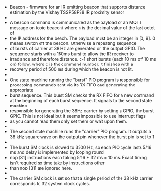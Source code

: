 * Beacon - firmware for an IR emitting beacon that supports distance estimation by the Vishay TSSP58P38 IR proximity sensor
 * 
 * A beacon command is communicated as the payload of an MQTT message on topic beacon/<n> where n is the decimal value of the last octet of
 * the IP address for the beach. The payload must be an integer in [0, 9]. 0 means switch off the beacon. Otherwise a repeating sequence
 * of bursts of carrier at 38 Hz are generated on the output GPIO. The sequence starts with a 180ms burst to allow the IR receiver to
 * irradiance and therefore distance. c-1 short bursts (each 10 ms off 10 ms on) follow, where c is the command number. It finishes with a 
 * recovery period of 500 ms during which the beacon is not lit.
 * 
 * One state machine running the "burst" PIO program is responsible for processing commands sent via its RX FIFO and generating the appropriate
 * burst sequence. This burst SM checks the RX FIFO for a new command at the beginning of each burst sequence. It signals to the second state machine
 * responsible for generating the 38Hz carrier by setting a GPIO, the burst GPIO. This is not ideal but it seems impossible to use interrupt flags
 * as you cannot read them only set them or wait upon them. 
 * 
 * The second state machine runs the "carrier" PIO program. It outputs a 38 kHz square wave on the output pin whenever the burst pin is set to 1
 *  
 * The burst SM clock is slowed to 3200 Hz, so each PIO cycle lasts 5/16 ms and delay is implemented by looping round
 * nop [31] instructions each taking 5/16 * 32 ms = 10 ms. Exact timing isn't required so time take by instructions other
 * than nop [31] are ignored here.
 * 
 * The carrier SM clock is set so that a single period of the 38 kHz carrier corresponds to 32 system clock cycles.
 